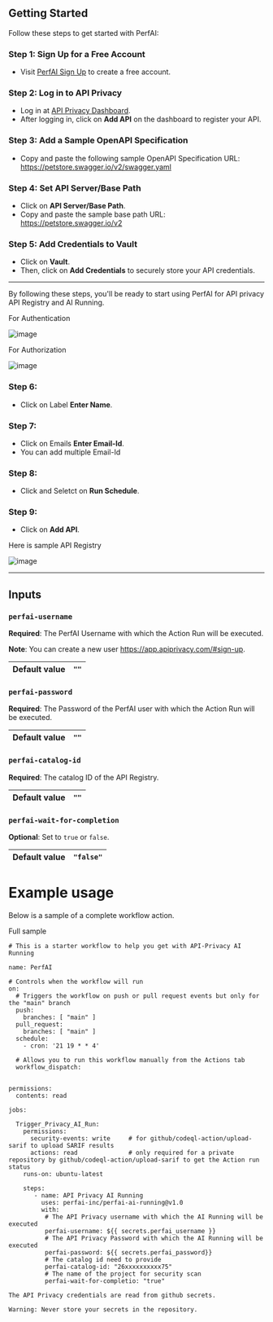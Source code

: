 ## Getting Started

Follow these steps to get started with PerfAI:

### Step 1: Sign Up for a Free Account
- Visit [PerfAI Sign Up](https://apiprivacy.com) to create a free account.

### Step 2: Log in to API Privacy
- Log in at [API Privacy Dashboard](https://app.apiprivacy.com).
- After logging in, click on **Add API** on the dashboard to register your API.

### Step 3: Add a Sample OpenAPI Specification
- Copy and paste the following sample OpenAPI Specification URL: https://petstore.swagger.io/v2/swagger.yaml
  
### Step 4: Set API Server/Base Path
- Click on **API Server/Base Path**.
- Copy and paste the sample base path URL: https://petstore.swagger.io/v2


### Step 5: Add Credentials to Vault
- Click on **Vault**.
- Then, click on **Add Credentials** to securely store your API credentials.

---

By following these steps, you'll be ready to start using PerfAI for API privacy API Registry and AI Running.

For Authentication

![image](https://github.com/user-attachments/assets/b7911e67-ea30-4180-8765-0d2ac7cc9f54)

For Authorization

![image](https://github.com/user-attachments/assets/15b417c9-9cb1-4e96-aa2c-cd8af73f0960)

### Step 6:  
- Click on Label **Enter Name**.

### Step 7:  
- Click on Emails **Enter Email-Id**.
- You can add multiple Email-Id

### Step 8: 
- Click and Seletct on **Run Schedule**.

### Step 9: 
- Click on **Add API**.


Here is sample API Registry

![image](https://github.com/user-attachments/assets/1d6b5e7f-5354-4c06-b121-dba66a935003)

-----------------------------------------------------------------------------------------------------------------------------
## Inputs

### `perfai-username`
**Required**: The PerfAI Username with which the Action Run will be executed.

**Note**: You can create a new user https://app.apiprivacy.com/#sign-up.

| **Default value**   | `""` |
|----------------|-------|

### `perfai-password`
**Required**: The Password of the PerfAI user with which the Action Run will be executed.

| **Default value**   | `""` |
|----------------|-------|

### `perfai-catalog-id`
**Required**: The catalog ID of the API Registry.

| **Default value**   | `""` |
|----------------|-------|

### `perfai-wait-for-completion`
**Optional**: Set to `true` or `false`.

| **Default value**   | `"false"` |
|----------------|-------|


# Example usage
Below is a sample of a complete workflow action.

Full sample
```
# This is a starter workflow to help you get with API-Privacy AI Running

name: PerfAI

# Controls when the workflow will run
on:
  # Triggers the workflow on push or pull request events but only for the "main" branch
  push:
    branches: [ "main" ]
  pull_request:
    branches: [ "main" ]
  schedule:
    - cron: '21 19 * * 4'

  # Allows you to run this workflow manually from the Actions tab
  workflow_dispatch:


permissions:
  contents: read

jobs:

  Trigger_Privacy_AI_Run:
    permissions:
      security-events: write     # for github/codeql-action/upload-sarif to upload SARIF results
      actions: read              # only required for a private repository by github/codeql-action/upload-sarif to get the Action run status 
    runs-on: ubuntu-latest

    steps:
       - name: API Privacy AI Running
         uses: perfai-inc/perfai-ai-running@v1.0
         with:
          # The API Privacy username with which the AI Running will be executed
          perfai-username: ${{ secrets.perfai_username }}
          # The API Privacy Password with which the AI Running will be executed
          perfai-password: ${{ secrets.perfai_password}}
          # The catalog id need to provide 
          perfai-catalog-id: "26xxxxxxxxxx75"
          # The name of the project for security scan
          perfai-wait-for-completio: "true"
           
The API Privacy credentials are read from github secrets.

Warning: Never store your secrets in the repository.
```


          
